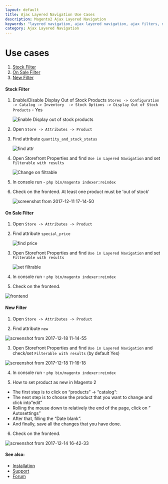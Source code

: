 ```yaml
---
layout: default
title: Ajax Layered Navigation Use Cases
description: Magento2 Ajax Layered Navigation
keywords: "layered navigation, ajax layered navigation, ajax filters, multiple filters"
category: Ajax Layered Navigation
---
```


# Use cases

 1. [Stock Filter](#stock-filter)
 2. [On Sale Filter](#on-sale-filter)
 3. [New Filter](#new-filter)

#### Stock Filter

1. Enable/Disable Display Out of Stock Products
    `Stores -> Configuration -> Catalog -> Inventory  -> Stock Options -> Display Out of Stock Products` - Yes

    ![Enable Display out of stock products](https://user-images.githubusercontent.com/412612/33838709-f174d9c8-de98-11e7-9adf-2b74829443f3.png)

2. Open `Store -> Attributes -> Product`

3. Find attribute `quantity_and_stock_status`

    ![find attr](https://user-images.githubusercontent.com/412612/33837857-71dcfb48-de96-11e7-95b5-b137197e5357.png)

4. Open Storefront Properties and find  `Use in Layered Navigation` and set `Filterable with results`

    ![Change on filtrable](https://user-images.githubusercontent.com/412612/33837858-71fa5b98-de96-11e7-9934-3e3bdc371fe9.png)

5. In console run - `php bin/magento indexer:reindex`

6. Check on the frontend. At least one product must be 'out of stock'

    ![screenshot from 2017-12-11 17-14-50](https://user-images.githubusercontent.com/412612/33838017-de535e98-de96-11e7-8960-03b961f7dda1.png)


#### On Sale Filter

1. Open `Store -> Attributes -> Product`

2. Find attribute `special_price`

    ![find price](https://user-images.githubusercontent.com/412612/33997963-cd9fd284-e0ee-11e7-8151-8e5efae57de9.png)

3. Open Storefront Properties and find  `Use in Layered Navigation` and set `Filterable with results`

    ![set filtrable](https://user-images.githubusercontent.com/412612/33998051-107fd270-e0ef-11e7-8e55-784ae540b2eb.png)

4. In console run - `php bin/magento indexer:reindex`

5. Check on the frontend.

![frontend](https://user-images.githubusercontent.com/412612/34001555-01942b80-e0f9-11e7-89e3-c8c1e68db167.png)

#### New Filter

1. Open `Store -> Attributes -> Product`

2. Find attribute `new`

![screenshot from 2017-12-18 11-14-55](https://user-images.githubusercontent.com/412612/34098373-bde2eaa4-e3e4-11e7-933b-1d6ce717a036.png)

3. Open Storefront Properties and find  `Use in Layered Navigation` and check/set `Filterable with results` (by default Yes)

![screenshot from 2017-12-18 11-16-18](https://user-images.githubusercontent.com/412612/34098410-e83e3d94-e3e4-11e7-92bb-373b0e3ce283.png)

4. In console run - `php bin/magento indexer:reindex`

5. How to set product as new in Magento 2

 -  The first step is to click on “products” -> “catalog“:
 -  The next step is to choose the product that you want to change and click into”edit”
 -  Rolling the mouse down to relatively the end of the page, click on ” Autosettings”
 -  After that, filling the “Date blank“.
 -  And finally, save all the changes that you have done.

6. Check on the frontend.

![screenshot from 2017-12-14 16-42-33](https://user-images.githubusercontent.com/412612/33997669-cf349072-e0ed-11e7-8678-446f9371ed5c.png)

#### See also:

* [Installation](../installation/)
* [Support](https://swissuplabs.com/contacts/)
* [Forum](https://swissuplabs.com/magento-forum/)
